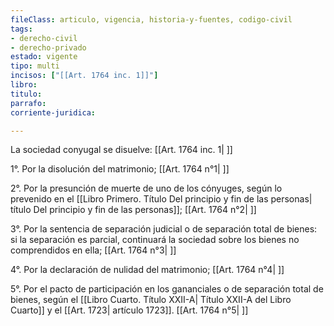 ```yaml
---
fileClass: articulo, vigencia, historia-y-fuentes, codigo-civil
tags:
- derecho-civil
- derecho-privado
estado: vigente
tipo: multi
incisos: ["[[Art. 1764 inc. 1]]"]
libro:
titulo:
parrafo:
corriente-juridica:

---
```

La sociedad conyugal se disuelve: [[Art. 1764 inc. 1| ]]

1°. Por la disolución del matrimonio; [[Art. 1764 n°1| ]]

2°. Por la presunción de muerte de uno de los cónyuges, según lo prevenido en el [[Libro Primero. Título Del principio y fin de las personas| título Del principio y fin de las personas]]; [[Art. 1764 n°2| ]]

3°. Por la sentencia de separación judicial o de separación total de bienes: si la separación es parcial, continuará la sociedad sobre los bienes no comprendidos en ella; [[Art. 1764 n°3| ]]

4°. Por la declaración de nulidad del matrimonio; [[Art. 1764 n°4| ]]

5°. Por el pacto de participación en los gananciales o de separación total de bienes, según el [[Libro Cuarto. Título XXII-A| Título XXII-A del Libro Cuarto]] y el [[Art. 1723| artículo 1723]]. [[Art. 1764 n°5| ]]